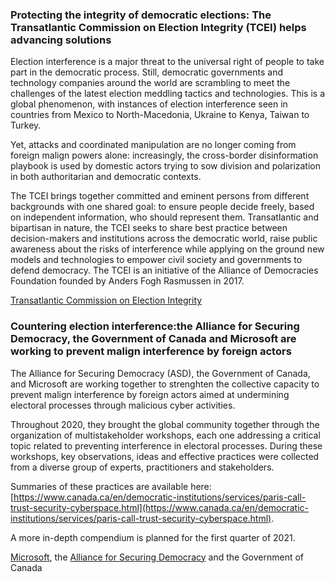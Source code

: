 ### Protecting the integrity of democratic elections: The Transatlantic Commission on Election Integrity (TCEI) helps advancing solutions

Election interference is a major threat to the universal right of people to take part in the democratic process. Still, democratic governments and technology companies around the world are scrambling to meet the challenges of the latest election meddling tactics and technologies. This is a global phenomenon, with instances of election interference seen in countries from Mexico to North-Macedonia, Ukraine to Kenya, Taiwan to Turkey.

Yet, attacks and coordinated manipulation are no longer coming from foreign malign powers alone: increasingly, the cross-border disinformation playbook is used by domestic actors trying to sow division and polarization in both authoritarian and democratic contexts.

The TCEI brings together committed and eminent persons from different backgrounds with one shared goal: to ensure people decide freely, based on independent information, who should represent them. Transatlantic and bipartisan in nature, the TCEI seeks to share best practice between decision-makers and institutions across the democratic world, raise public awareness about the risks of interference while applying on the ground new models and technologies to empower civil society and governments to defend democracy. The TCEI is an initiative of the Alliance of Democracies Foundation founded by Anders Fogh Rasmussen in 2017.

[Transatlantic Commission on Election Integrity](https://www.allianceofdemocracies.org/transatlantic-commission-on-election-integrity/)

### Countering election interference:the Alliance for Securing Democracy, the Government of Canada and Microsoft are working to prevent malign interference by foreign actors

The Alliance for Securing Democracy (ASD), the Government of Canada, and Microsoft are working together to strenghten the collective capacity to prevent malign interference by foreign actors aimed at undermining electoral processes through malicious cyber activities.

Throughout 2020, they brought the global community together through the organization of multistakeholder workshops, each one addressing a critical topic related to preventing interference in electoral processes. During these workshops, key observations, ideas and effective practices were collected from a diverse group of experts, practitioners and stakeholders. 

Summaries of these practices are available here: [https://www.canada.ca/en/democratic-institutions/services/paris-call-trust-security-cyberspace.html](https://www.canada.ca/en/democratic-institutions/services/paris-call-trust-security-cyberspace.html). 

A more in-depth compendium is planned for the first quarter of 2021.

[Microsoft](https://www.microsoft.com/), the [Alliance for Securing Democracy](https://securingdemocracy.gmfus.org/) and the Government of Canada
